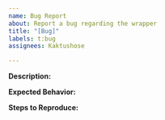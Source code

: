 ```yaml
---
name: Bug Report
about: Report a bug regarding the wrapper
title: "[Bug]"
labels: t:bug
assignees: Kaktushose

---
```


**Description:**

**Expected Behavior:**

**Steps to Reproduce:**
